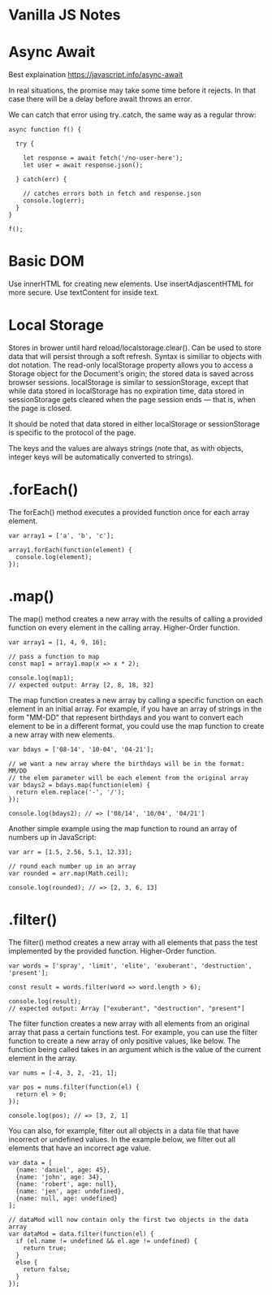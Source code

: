 # Vanilla JS Notes

# Async Await
Best explaination https://javascript.info/async-await

In real situations, the promise may take some time before it rejects. In that case there will be a delay before await throws an error.

We can catch that error using try..catch, the same way as a regular throw:
```
async function f() {

  try {
  
    let response = await fetch('/no-user-here');
    let user = await response.json();
    
  } catch(err) {
  
    // catches errors both in fetch and response.json
    console.log(err);
  }
}

f();
```


# Basic DOM

Use innerHTML for creating new elements.
Use insertAdjascentHTML for more secure.
Use textContent for inside text.

# Local Storage

Stores in brower until hard reload/localstorage.clear(). Can be used to store data that will persist through a soft refresh.
Syntax is similiar to objects with dot notation.
The read-only localStorage property allows you to access a Storage object for the Document's origin; the stored data is saved across browser sessions. localStorage is similar to sessionStorage, except that while data stored in localStorage has no expiration time, data stored in sessionStorage gets cleared when the page session ends — that is, when the page is closed.

It should be noted that data stored in either localStorage or sessionStorage is specific to the protocol of the page.

The keys and the values are always strings (note that, as with objects, integer keys will be automatically converted to strings).

# .forEach()

The forEach() method executes a provided function once for each array element.

```
var array1 = ['a', 'b', 'c'];

array1.forEach(function(element) {
  console.log(element);
});
```


# .map()

The map() method creates a new array with the results of calling a provided function on every element in the calling array.
Higher-Order function.

```
var array1 = [1, 4, 9, 16];

// pass a function to map
const map1 = array1.map(x => x * 2);

console.log(map1);
// expected output: Array [2, 8, 18, 32]
```
The map function creates a new array by calling a specific function on each element in an initial array. For example, if you have an array of strings in the form "MM-DD" that represent birthdays and you want to convert each element to be in a different format, you could use the map function to create a new array with new elements. 

```
var bdays = ['08-14', '10-04', '04-21']; 

// we want a new array where the birthdays will be in the format: MM/DD
// the elem parameter will be each element from the original array 
var bdays2 = bdays.map(function(elem) { 
  return elem.replace('-', '/');
});

console.log(bdays2); // => ['08/14', '10/04', '04/21']
```
Another simple example using the map function to round an array of numbers up in JavaScript:
```
var arr = [1.5, 2.56, 5.1, 12.33];

// round each number up in an array
var rounded = arr.map(Math.ceil);

console.log(rounded); // => [2, 3, 6, 13]
```

# .filter()

The filter() method creates a new array with all elements that pass the test implemented by the provided function.
Higher-Order function.

```
var words = ['spray', 'limit', 'elite', 'exuberant', 'destruction', 'present'];

const result = words.filter(word => word.length > 6);

console.log(result);
// expected output: Array ["exuberant", "destruction", "present"]
```

The filter function creates a new array with all elements from an original array that pass a certain functions test. For example, you can use the filter function to create a new array of only positive values, like below. The function being called takes in an argument which is the value of the current element in the array.
```
var nums = [-4, 3, 2, -21, 1];

var pos = nums.filter(function(el) {
  return el > 0;
});

console.log(pos); // => [3, 2, 1]
```
You can also, for example, filter out all objects in a data file that have incorrect or undefined values. In the example below, we filter out all elements that have an incorrect age value.
```
var data = [
  {name: 'daniel', age: 45},
  {name: 'john', age: 34},
  {name: 'robert', age: null},
  {name: 'jen', age: undefined},
  {name: null, age: undefined}
];

// dataMod will now contain only the first two objects in the data array
var dataMod = data.filter(function(el) {
  if (el.name != undefined && el.age != undefined) {  
    return true;
  }
  else { 
    return false; 
  }
});
```
